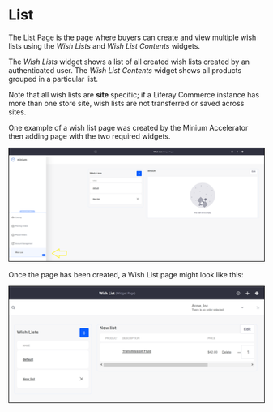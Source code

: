 # List

The List Page is the page where buyers can create and view multiple wish lists using the _Wish Lists_ and _Wish List Contents_ widgets.

The _Wish Lists_ widget shows a list of all created wish lists created by an authenticated user. The _Wish List Contents_ widget shows all products grouped in a particular list.

Note that all wish lists are **site** specific; if a Liferay Commerce instance has more than one store site, wish lists are not transferred or saved across sites.

One example of a wish list page was created by the Minium Accelerator then adding page with the two required widgets.

<img src="./images/03.png" width="700px" style="border: #000000 1px solid;">

Once the page has been created, a Wish List page might look like this:

<img src="./images/01.png" width="700px" style="border: #000000 1px solid;">